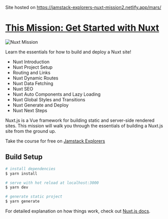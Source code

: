 Site hosted on https://jamstack-explorers-nuxt-mission2.netlify.app/mars/

# [This Mission: Get Started with Nuxt](https://explorers.netlify.com/learn/get-started-with-nuxt)

![Nuxt Mission](https://res.cloudinary.com/debsobrien/image/upload/g_auto,e_sharpen/v1610040385/debbie.codes/courses/Screenshot_2021-01-07_at_18.25.19_fzha5x.png)

Learn the essentials for how to build and deploy a Nuxt site!

- Nuxt Introduction
- Nuxt Project Setup
- Routing and Links
- Nuxt Dynamic Routes
- Nuxt Data Fetching
- Nuxt SEO
- Nuxt Auto Components and Lazy Loading
- Nuxt Global Styles and Transitions
- Nuxt Generate and Deploy
- Nuxt Next Steps

Nuxt.js is a Vue framework for building static and server-side rendered sites. This mission will walk you through the essentials of building a Nuxt.js site from the ground up.

Take the course for free on [Jamstack Explorers](https://explorers.netlify.com/learn/get-started-with-nuxt)

## Build Setup

```bash
# install dependencies
$ yarn install

# serve with hot reload at localhost:3000
$ yarn dev

# generate static project
$ yarn generate
```

For detailed explanation on how things work, check out [Nuxt.js docs](https://nuxtjs.org).
